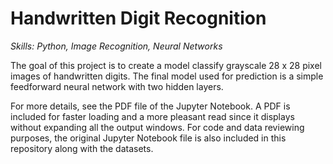 # Handwritten Digit Recognition
*Skills: Python, Image Recognition, Neural Networks*

The goal of this project is to create a model classify grayscale 28 x 28 pixel images of handwritten digits. The final model used for prediction is a simple feedforward neural network with two hidden layers.

For more details, see the PDF file of the Jupyter Notebook. A PDF is included for faster loading and a more pleasant read since it displays without expanding all the output windows. For code and data reviewing purposes, the original Jupyter Notebook file is also included in this repository along with the datasets.
